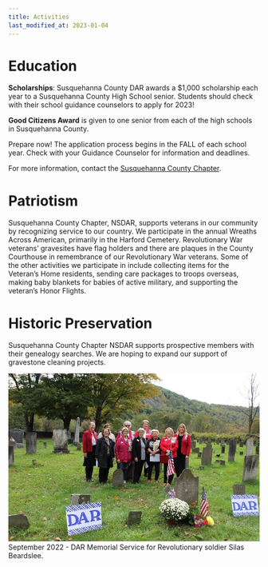 ```yaml
---
title: Activities
last_modified_at: 2023-01-04
---
```



# Education

**Scholarships**: Susquehanna County DAR awards a $1,000 scholarship each year to a Susquehanna County High School senior.  Students should check with their school guidance counselors to apply for 2023!

**Good Citizens Award** is given to one senior from each of the high schools in Susquehanna County.

Prepare now!  The application process begins in the FALL of each school year.  Check with your Guidance Counselor for information and deadlines.

For more information, contact the [Susquehanna County Chapter](/contact.html).

# Patriotism

Susquehanna County Chapter, NSDAR, supports veterans in our community by recognizing service to our country.  We participate in the annual Wreaths Across American, primarily in the Harford Cemetery.  Revolutionary War veterans’ gravesites have flag holders and there are plaques in the County Courthouse in remembrance of our Revolutionary War veterans.  Some of the other activities we participate in include collecting items for the Veteran’s Home residents, sending care packages to troops overseas, making baby blankets for babies of active military, and supporting the veteran’s Honor Flights.

# Historic Preservation

Susquehanna County Chapter NSDAR supports prospective members with their genealogy searches.  We are hoping to expand our support of gravestone cleaning projects.

![Member Activity](/assets/images/cemetery.jpg)
September 2022 - DAR Memorial Service for Revolutionary soldier Silas Beardslee.
